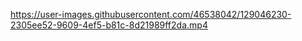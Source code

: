 

https://user-images.githubusercontent.com/46538042/129046230-2305ee52-9609-4ef5-b81c-8d21989ff2da.mp4


